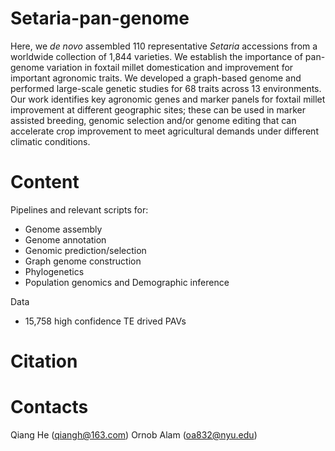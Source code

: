 # Setaria-pan-genome

Here, we *de novo* assembled 110 representative *Setaria* accessions from a worldwide collection of 1,844 varieties. We establish the importance of pan-genome variation in foxtail millet domestication and improvement for important agronomic traits. We developed a graph-based genome and performed large-scale genetic studies for 68 traits across 13 environments. Our work identifies key agronomic genes and marker panels for foxtail millet improvement at different geographic sites; these can be used in marker assisted breeding, genomic selection and/or genome editing that can accelerate crop improvement to meet agricultural demands under different climatic conditions. 

# Content
Pipelines and relevant scripts for:
- Genome assembly
- Genome annotation
- Genomic prediction/selection
- Graph genome construction
- Phylogenetics
- Population genomics and Demographic inference


Data
- 15,758 high confidence TE drived PAVs
# Citation

# Contacts
Qiang He (qiangh@163.com)
Ornob Alam (oa832@nyu.edu)
